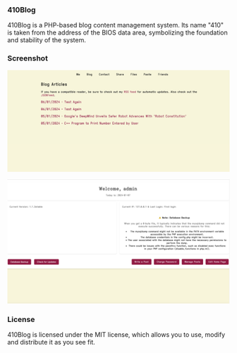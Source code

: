 ### 410Blog
410Blog is a PHP-based blog content management system. Its name "410" is taken from the address of the BIOS data area, symbolizing the foundation and stability of the system.



### Screenshot

![](https://raw.githubusercontent.com/w4r3s/images/main/uPic/hznuLD.png)

![](https://raw.githubusercontent.com/w4r3s/images/main/uPic/82Nyk9.png)







### License

410Blog is licensed under the MIT license, which allows you to use, modify and distribute it as you see fit.

